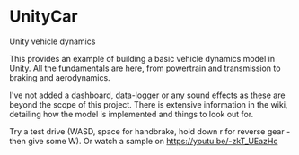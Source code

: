 # UnityCar
 Unity vehicle dynamics
 
 This provides an example of building a basic vehicle dynamics model in Unity. All the fundamentals are here, from powertrain and transmission to braking and aerodynamics.
 
 I've not added a dashboard, data-logger or any sound effects as these are beyond the scope of this project. There is extensive information in the wiki, detailing how the model is implemented and things to look out for.
 
 Try a test drive (WASD, space for handbrake, hold down r for reverse gear - then give some W). Or watch a sample on https://youtu.be/-zkT_UEazHc
